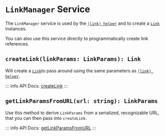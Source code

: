 # `LinkManager` Service

The `LinkManager` service is used by the [`(link) helper`](./helper.md) and
to create a [`Link`](./api/ember-link/classes/Link.md) instances.

You can also use this service directly to programmatically create link
references.

## `createLink(linkParams: LinkParams): Link`

Will create a [`Link`](./api/ember-link/classes/Link.md)to pass around using
the same parameters as [`(link) helper`](./helper.md).

::: info
API Docs: [createLink](./api/ember-link/classes/LinkManagerService.md#createlink)
:::

## `getLinkParamsFromURL(url: string): LinkParams`

Use this method to derive `LinkParams` from a serialized, recognizable URL, that
you can then pass into `createLink`.

::: info
API Docs: [getLinkParamsFromURL](./api/ember-link/classes/LinkManagerService.md#getlinkparamsfromurl)
:::
